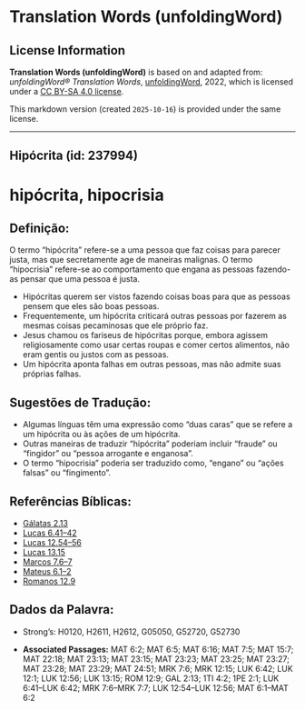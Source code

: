 # Translation Words (unfoldingWord)

## License Information

**Translation Words (unfoldingWord)** is based on and adapted from: _unfoldingWord® Translation Words_, [unfoldingWord](https://unfoldingword.org/utw), 2022, which is licensed under a [CC BY-SA 4.0 license](https://creativecommons.org/licenses/by-sa/4.0/legalcode.en).

This markdown version (created `2025-10-16`) is provided under the same license.



--------------------------------

## Hipócrita (id: 237994)

hipócrita, hipocrisia
=====================

Definição:
----------

O termo “hipócrita” refere\-se a uma pessoa que faz coisas para parecer justa, mas que secretamente age de maneiras malignas. O termo “hipocrisia” refere\-se ao comportamento que engana as pessoas fazendo\-as pensar que uma pessoa é justa.

* Hipócritas querem ser vistos fazendo coisas boas para que as pessoas pensem que eles são boas pessoas.
* Frequentemente, um hipócrita criticará outras pessoas por fazerem as mesmas coisas pecaminosas que ele próprio faz.
* Jesus chamou os fariseus de hipócritas porque, embora agissem religiosamente como usar certas roupas e comer certos alimentos, não eram gentis ou justos com as pessoas.
* Um hipócrita aponta falhas em outras pessoas, mas não admite suas próprias falhas.

Sugestões de Tradução:
----------------------

* Algumas línguas têm uma expressão como “duas caras” que se refere a um hipócrita ou às ações de um hipócrita.
* Outras maneiras de traduzir “hipócrita” poderiam incluir “fraude” ou “fingidor” ou “pessoa arrogante e enganosa”.
* O termo “hipocrisia” poderia ser traduzido como, “engano” ou “ações falsas” ou “fingimento”.

Referências Bíblicas:
---------------------

* [Gálatas 2\.13](https://ref.ly/Gal2:13)
* [Lucas 6\.41–42](https://ref.ly/Luke6:41-Luke6:42)
* [Lucas 12\.54–56](https://ref.ly/Luke12:54-Luke12:56)
* [Lucas 13\.15](https://ref.ly/Luke13:15)
* [Marcos 7\.6–7](https://ref.ly/Mark7:6-Mark7:7)
* [Mateus 6\.1–2](https://ref.ly/Matt6:1-Matt6:2)
* [Romanos 12\.9](https://ref.ly/Rom12:9)

Dados da Palavra:
-----------------

* Strong’s: H0120, H2611, H2612, G05050, G52720, G52730

* **Associated Passages:** MAT 6:2; MAT 6:5; MAT 6:16; MAT 7:5; MAT 15:7; MAT 22:18; MAT 23:13; MAT 23:15; MAT 23:23; MAT 23:25; MAT 23:27; MAT 23:28; MAT 23:29; MAT 24:51; MRK 7:6; MRK 12:15; LUK 6:42; LUK 12:1; LUK 12:56; LUK 13:15; ROM 12:9; GAL 2:13; 1TI 4:2; 1PE 2:1; LUK 6:41–LUK 6:42; MRK 7:6–MRK 7:7; LUK 12:54–LUK 12:56; MAT 6:1–MAT 6:2


